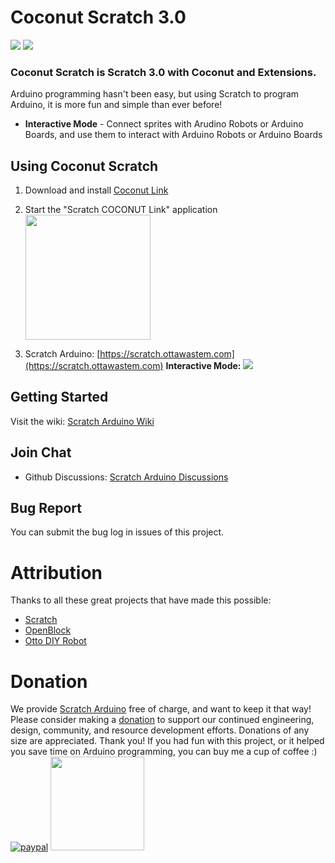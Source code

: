 # Coconut Scratch 3.0
[![](https://github.com/huintech/scratch-arduino-gui/actions/workflows/release.yml/badge.svg?branch=main)](https://github.com/huintech/scratch-arduino-gui/actions/workflows/release.yml)
![](https://img.shields.io/github/license/huintech/scratch-arduino-gui)


### Coconut Scratch is Scratch 3.0 with Coconut and Extensions.
Arduino programming hasn't been easy, but using Scratch to program Arduino, it is more fun and simple than ever before!
* **Interactive Mode** - Connect sprites with Arudino Robots or Arduino Boards, and use them to interact with Arduino Robots or Arduino Boards

## Using Coconut Scratch
1. Download and install [Coconut Link](https://github.com/huintech/coconut-link-desktop/releases/latest/)

2. Start the "Scratch COCONUT Link" application
    <img src="docs/scratch-arduino-link.png" width="200px" height="auto"/>

3. Scratch Arduino: [https://scratch.ottawastem.com](https://scratch.ottawastem.com)
    **Interactive Mode:**
    <img src="docs/screenshoot-interactive.png"/>

## Getting Started
Visit the wiki: [Scratch Arduino Wiki](https://github.com/huintech/scratch-arduino-gui/wiki)

## Join Chat
- Github Discussions: [Scratch Arduino Discussions](https://github.com/OttawaSTEM/scratch-arduino-gui/discussions)

## Bug Report
You can submit the bug log in issues of this project.

# Attribution
Thanks to all these great projects that have made this possible:
* [Scratch](https://github.com/LLK/scratch-gui)
* [OpenBlock](https://github.com/openblockcc)
* [Otto DIY Robot](https://github.com/OttoDIY/OttoDIYLib)

# Donation
We provide [Scratch Arduino](https://scratch.ottawastem.com) free of charge, and want to keep it that way! Please consider making a [donation](https://www.paypal.com/donate?business=X555FJZS5QCMA&no_recurring=0&item_name=Scratch+Arduino&currency_code=USD) to support our continued engineering, design, community, and resource development efforts. Donations of any size are appreciated. Thank you!
If you had fun with this project, or it helped you save time on Arduino programming, you can buy me a cup of coffee :)
[![paypal](https://www.paypalobjects.com/en_US/i/btn/btn_donateCC_LG.gif)](https://www.paypal.com/donate?business=X555FJZS5QCMA&no_recurring=0&item_name=Scratch+Arduino&currency_code=USD)
<img src="docs/paypal-donation.png" width="150px" height="auto"/>
